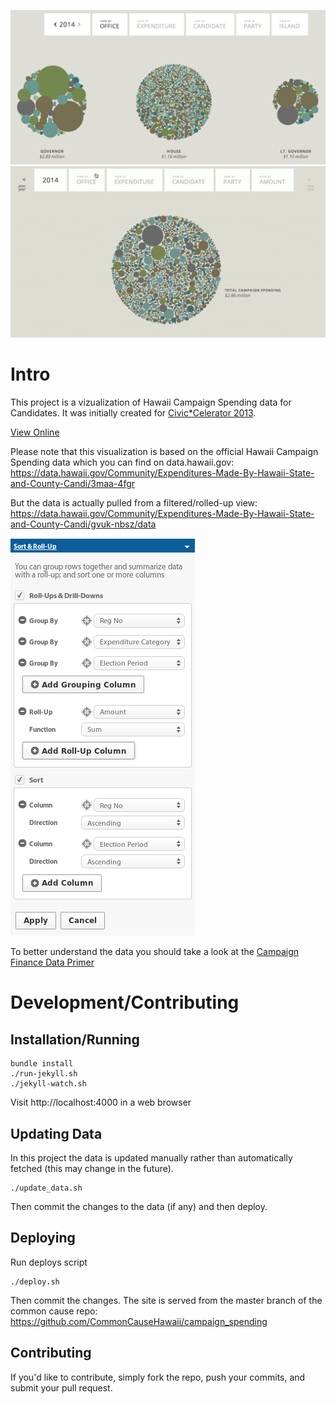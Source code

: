[![Vizualization Screenshot](_jekyll/images/viz-screenshot.png "Vizualization Screenshot")](http://viz.hawaiicampaignspending.com)
[![Vizualization Gif](_jekyll/images/screenshot.gif "Vizualization Gif")](http://viz.hawaiicampaignspending.com)

# Intro
This project is a vizualization of Hawaii Campaign Spending data for Candidates. It was initially created for [Civic*Celerator 2013](http://civic.celerator.org/).

[View Online](http://viz.hawaiicampaignspending.com)

Please note that this visualization is based on the official Hawaii Campaign
Spending data which you can find on data.hawaii.gov:
https://data.hawaii.gov/Community/Expenditures-Made-By-Hawaii-State-and-County-Candi/3maa-4fgr

But the data is actually pulled from a filtered/rolled-up view:
https://data.hawaii.gov/Community/Expenditures-Made-By-Hawaii-State-and-County-Candi/gvuk-nbsz/data

![Socrata Filter Settings](_jekyll/images/socrata_filter_settings.png "Socrata Filter Settings")

To better understand the data you should take a look at the [Campaign Finance Data Primer](https://docs.google.com/document/d/1VC0of6-rLtFrLmpBS8xWDLjLvtoPOr9LBfDJLYy_4fw/edit)

# Development/Contributing

## Installation/Running

    bundle install
    ./run-jekyll.sh
    ./jekyll-watch.sh

Visit http://localhost:4000 in a web browser

## Updating Data

In this project the data is updated manually rather than automatically fetched (this may change in the future).

    ./update_data.sh

Then commit the changes to the data (if any) and then deploy.

## Deploying

Run deploys script

    ./deploy.sh

Then commit the changes. The site is served from the master branch of the common cause repo: https://github.com/CommonCauseHawaii/campaign_spending

## Contributing

If you'd like to contribute, simply fork the repo, push your commits, and submit your pull request.
